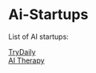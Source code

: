 # Ai-Startups

List of AI startups:


<a href="https://daily.co">TryDaily</a> 
</br>
<a href="https://abby.gg">AI Therapy</a> 
